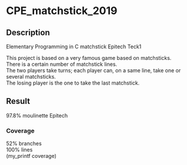 # CPE_matchstick_2019

## Description
Elementary Programming in C matchstick Epitech Teck1

This project is based on a very famous game based on matchsticks.  
There is a certain number of matchstick lines.  
The two players take turns; each player can, on a same line, take one or several matchsticks.  
The losing player is the one to take the last matchstick.  

## Result
97.8% moulinette Epitech

### Coverage
52% branches  
100% lines  
(my_printf coverage)
